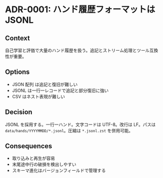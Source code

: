 # ADR-0001: ハンド履歴フォーマットは JSONL

## Context
自己学習と評価で大量のハンド履歴を扱う。追記とストリーム処理とツール互換性が重要。

## Options
- JSON 配列 は追記と復旧が難しい
- JSONL は一行一レコードで追記と部分復旧に強い
- CSV はネスト表現が難しい

## Decision
JSONL を採用する。一行一ハンド。文字コードは UTF-8。改行は LF。パスは `data/hands/YYYYMMDD/*.jsonl`。圧縮は `*.jsonl.zst` を併用可能。

## Consequences
- 取り込みと再生が容易
- 末尾途中行の破損を検出しやすい
- スキーマ進化はバージョンフィールドで管理する
